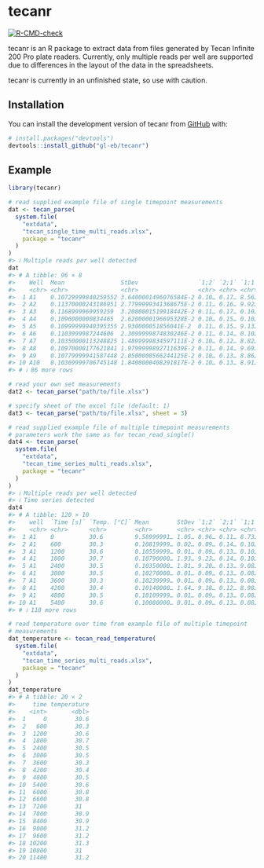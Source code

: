 
<!-- README.md is generated from README.Rmd. Please edit that file -->

# tecanr

<!-- badges: start -->

[![R-CMD-check](https://github.com/gl-eb/tecanr/actions/workflows/R-CMD-check.yaml/badge.svg)](https://github.com/gl-eb/tecanr/actions/workflows/R-CMD-check.yaml)
<!-- badges: end -->

tecanr is an R package to extract data from files generated by Tecan
Infinite 200 Pro plate readers. Currently, only multiple reads per well
are supported due to differences in the layout of the data in the
spreadsheets.

tecanr is currently in an unfinished state, so use with caution.

## Installation

You can install the development version of tecanr from
[GitHub](https://github.com/gl-eb/tecanr) with:

``` r
# install.packages("devtools")
devtools::install_github("gl-eb/tecanr")
```

## Example

``` r
library(tecanr)
```

``` r
# read supplied example file of single timepoint measurements
dat <- tecan_parse(
  system.file(
    "extdata",
    "tecan_single_time_multi_reads.xlsx",
    package = "tecanr"
  )
)
#> ℹ Multiple reads per well detected
dat
#> # A tibble: 96 × 8
#>    Well  Mean                StDev                 `1;2` `2;1` `1;1` `0;1` `1;0`
#>    <chr> <chr>               <chr>                 <chr> <chr> <chr> <chr> <chr>
#>  1 A1    0.10729999840259552 3.6400001496076584E-2 0.10… 0.17… 8.56… 8.73… 8.65…
#>  2 A2    0.11370000243186951 2.7799999341368675E-2 0.11… 0.16… 9.92… 0.10… 8.88…
#>  3 A3    0.1168999969959259  3.2000001519918442E-2 0.11… 0.17… 0.10… 0.10… 8.99…
#>  4 A4    0.1096000000834465  2.6200000196695328E-2 0.10… 0.15… 0.10… 0.10… 8.78…
#>  5 A5    0.10999999940395355 2.930000051856041E-2  0.11… 0.15… 9.13… 9.98… 8.77…
#>  6 A6    0.1103999987244606  2.3099999874830246E-2 0.11… 0.14… 0.10… 9.79… 8.81…
#>  7 A7    0.10350000113248825 1.4899999834597111E-2 0.10… 0.12… 8.82… 0.10… 8.82…
#>  8 A8    0.10970000177621841 1.9799999892711639E-2 0.11… 0.14… 9.69… 0.10… 8.83…
#>  9 A9    0.10779999941587448 2.0500000566244125E-2 0.10… 0.13… 8.86… 0.12… 8.96…
#> 10 A10   0.10369999706745148 1.8400000408291817E-2 0.10… 0.13… 8.91… 0.10… 9.03…
#> # ℹ 86 more rows
```

``` r
# read your own set measurements
dat2 <- tecan_parse("path/to/file.xlsx")

# specify sheet of the excel file (default: 1)
dat3 <- tecan_parse("path/to/file.xlsx", sheet = 3)
```

``` r
# read supplied example file of multiple timepoint measurements
# parameters work the same as for tecan_read_single()
dat4 <- tecan_parse(
  system.file(
    "extdata",
    "tecan_time_series_multi_reads.xlsx",
    package = "tecanr"
  )
)
#> ℹ Multiple reads per well detected
#> ℹ Time series detected
dat4
#> # A tibble: 120 × 10
#>    well  `Time [s]` `Temp. [°C]` Mean        StDev `1;2` `2;1` `1;1` `0;1` `1;0`
#>    <chr> <chr>      <chr>        <chr>       <chr> <chr> <chr> <chr> <chr> <chr>
#>  1 A1    0          30.6         9.58999991… 1.05… 8.96… 0.11… 8.73… 9.01… 9.91…
#>  2 A1    600        30.3         0.10819999… 0.02… 0.09… 0.14… 0.10… 0.10… 0.09…
#>  3 A1    1200       30.6         0.10559999… 0.01… 0.09… 0.13… 0.10… 0.10… 0.09…
#>  4 A1    1800       30.7         0.10790000… 1.93… 9.23… 0.14… 0.10… 0.10… 9.52…
#>  5 A1    2400       30.5         0.10350000… 1.81… 9.20… 0.13… 9.08… 0.10… 9.52…
#>  6 A1    3000       30.5         0.10270000… 0.01… 0.09… 0.13… 0.08… 0.10… 0.09…
#>  7 A1    3600       30.3         0.10239999… 0.01… 0.09… 0.13… 0.08… 0.10… 0.09…
#>  8 A1    4200       30.4         0.10140000… 1.64… 9.18… 0.12… 8.98… 0.10… 9.40…
#>  9 A1    4800       30.5         0.10109999… 0.01… 0.09… 0.13… 0.08… 0.09… 0.09…
#> 10 A1    5400       30.6         0.10080000… 0.01… 0.09… 0.13… 0.08… 0.09… 0.09…
#> # ℹ 110 more rows
```

``` r
# read temperature over time from example file of multiple timepoint
# measurements
dat_temperature <- tecan_read_temperature(
  system.file(
    "extdata",
    "tecan_time_series_multi_reads.xlsx",
    package = "tecanr"
  )
)
dat_temperature
#> # A tibble: 20 × 2
#>     time temperature
#>    <int>       <dbl>
#>  1     0        30.6
#>  2   600        30.3
#>  3  1200        30.6
#>  4  1800        30.7
#>  5  2400        30.5
#>  6  3000        30.5
#>  7  3600        30.3
#>  8  4200        30.4
#>  9  4800        30.5
#> 10  5400        30.6
#> 11  6000        30.8
#> 12  6600        30.8
#> 13  7200        31  
#> 14  7800        30.9
#> 15  8400        30.9
#> 16  9000        31.2
#> 17  9600        31.2
#> 18 10200        31.3
#> 19 10800        31  
#> 20 11400        31.2
```
